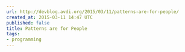 ```yaml
---
url: http://devblog.avdi.org/2015/03/11/patterns-are-for-people/
created_at: 2015-03-11 14:47 UTC
published: false
title: Patterns are for People
tags:
- programming
---
```



